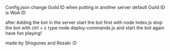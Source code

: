 Config.json 
    change Guild ID when putting in another server
    default Guild ID is WoA ID

after Adding the bot in the server start the bot first with node index.js
stop the bot with ctrl + c
type node deploy-commands.js and start the bot again
have fun playing!

made by Shogunex and Rozaki :D